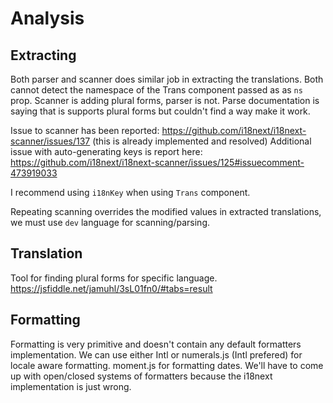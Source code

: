 # Analysis

## Extracting 

Both parser and scanner does similar job in extracting the translations.
Both cannot detect the namespace of the Trans component passed as 
as `ns` prop. Scanner is adding plural forms, parser is not. Parse documentation
is saying that is supports plural forms but couldn't find a way make it work.

Issue to scanner has been reported: https://github.com/i18next/i18next-scanner/issues/137 (this is already implemented and resolved)
Additional issue with auto-generating keys is report here: https://github.com/i18next/i18next-scanner/issues/125#issuecomment-473919033

I recommend using `i18nKey` when using `Trans` component.

Repeating scanning overrides the modified values in extracted translations,
we must use `dev` language for scanning/parsing.


## Translation

Tool for finding plural forms for specific language. https://jsfiddle.net/jamuhl/3sL01fn0/#tabs=result

## Formatting

Formatting is very primitive and doesn't contain any default formatters implementation.
We can use either Intl or numerals.js (Intl prefered) for locale aware formatting. moment.js for formatting
dates. We'll have to come up with open/closed systems of formatters because the i18next implementation
is just wrong.
